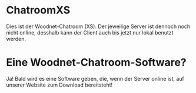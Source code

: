 # ChatroomXS
Dies ist der Woodnet-Chatroom (XS). Der jeweilige Server ist dennoch noch nicht online, desshalb kann der Client auch bis jetzt nur lokal benutzt werden.

# Eine Woodnet-Chatroom-Software?

Ja! Bald wird es eine Software geben, die, wenn der Server online ist, auf unserer Website zum Download bereitsteht! 
